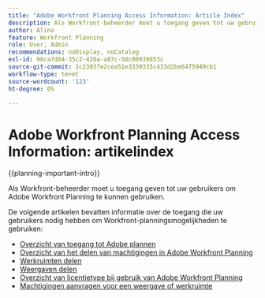 ```yaml
---
title: "Adobe Workfront Planning Access Information: Article Index"
description: Als Workfront-beheerder moet u toegang geven tot uw gebruikers om Adobe Workfront Planning te kunnen gebruiken. De volgende artikelen bevatten informatie over welke toegang uw gebruikers nodig hebben om de Planning van Workfront te gebruiken evenals om toestemmingen te verzoeken en te verlenen wanneer de gebruikers geen toegang hebben.
author: Alina
feature: Workfront Planning
role: User, Admin
recommendations: noDisplay, noCatalog
exl-id: 98ca7d04-35c2-420a-a87c-50c00939853c
source-git-commit: 1c2303fe2cea51e3339335c433d2be6475949cb1
workflow-type: tm+mt
source-wordcount: '123'
ht-degree: 0%

---
```



# Adobe Workfront Planning Access Information: artikelindex

{{planning-important-intro}}

Als Workfront-beheerder moet u toegang geven tot uw gebruikers om Adobe Workfront Planning te kunnen gebruiken.

De volgende artikelen bevatten informatie over de toegang die uw gebruikers nodig hebben om Workfront-planningsmogelijkheden te gebruiken:

* [Overzicht van toegang tot Adobe plannen](/help/quicksilver/planning/access/access-overview.md)
* [Overzicht van het delen van machtigingen in Adobe Workfront Planning](/help/quicksilver/planning/access/sharing-permissions-overview.md)
* [Werkruimten delen](/help/quicksilver/planning/access/share-workspaces.md)
* [Weergaven delen](/help/quicksilver/planning/access/share-views.md)
* [Overzicht van licentietype bij gebruik van Adobe Workfront Planning](/help/quicksilver/planning/access/license-type-overview.md)
* [Machtigingen aanvragen voor een weergave of werkruimte](/help/quicksilver/planning/access/request-permissions.md)



